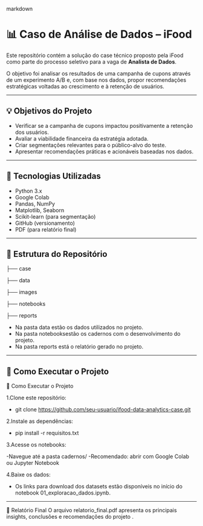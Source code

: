 markdown
# 📊 Caso de Análise de Dados – iFood

Este repositório contém a solução do case técnico proposto pela iFood como parte do processo seletivo para a vaga de **Analista de Dados**.

O objetivo foi analisar os resultados de uma campanha de cupons através de um experimento A/B e, com base nos dados, propor recomendações estratégicas voltadas ao crescimento e à retenção de usuários.

---

## 💡 Objetivos do Projeto

- Verificar se a campanha de cupons impactou positivamente a retenção dos usuários.
- Avaliar a viabilidade financeira da estratégia adotada.
- Criar segmentações relevantes para o público-alvo do teste.
- Apresentar recomendações práticas e acionáveis baseadas nos dados.

---

## 🧰 Tecnologias Utilizadas

- Python 3.x  
- Google Colab  
- Pandas, NumPy  
- Matplotlib, Seaborn  
- Scikit-learn (para segmentação)  
- GitHub (versionamento)  
- PDF (para relatório final)

---

## 📁 Estrutura do Repositório

├── case

├── data

├── images

├── notebooks

├── reports

- Na pasta data estão os dados utilizados no projeto. 
- Na pasta notebooksestão os cadernos com o desenvolvimento do projeto.
- Na pasta reports está o relatório gerado no projeto.

---

## 🚀 Como Executar o Projeto

🚀 Como Executar o Projeto

1.Clone este repositório:

- git clone https://github.com/seu-usuario/ifood-data-analytics-case.git

2.Instale as dependências:

- pip install -r requisitos.txt

3.Acesse os notebooks:

-Navegue até a pasta cadernos/
-Recomendado: abrir com Google Colab ou Jupyter Notebook

4.Baixe os dados:
- Os links para download dos datasets estão disponíveis no início do notebook 01_exploracao_dados.ipynb.

---

📝 Relatório Final
O arquivo relatorio_final.pdf apresenta os principais insights, conclusões e recomendações do projeto .
